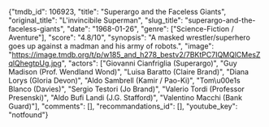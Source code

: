 {"tmdb_id": 106923, "title": "Superargo and the Faceless Giants", "original_title": "L'invincibile Superman", "slug_title": "superargo-and-the-faceless-giants", "date": "1968-01-26", "genre": ["Science-Fiction / Aventure"], "score": "4.8/10", "synopsis": "A masked wrestler/superhero goes up against a madman and his army of robots.", "image": "https://image.tmdb.org/t/p/w185_and_h278_bestv2/7BKtPC7IQMQlCMesZqlQhegtpUg.jpg", "actors": ["Giovanni Cianfriglia (Superargo)", "Guy Madison (Prof. Wendland Wond)", "Luisa Baratto (Claire Brand)", "Diana Lorys (Gloria Devon)", "Aldo Sambrell (Kamir / Pao-Ki)", "Tom\u00e1s Blanco (Davies)", "Sergio Testori (Jo Brand)", "Valerio Tordi (Professor Presenski)", "Aldo Bufi Landi (J.G. Stafford)", "Valentino Macchi (Bank Guard)"], "comments": [], "recommandations_id": [], "youtube_key": "notfound"}